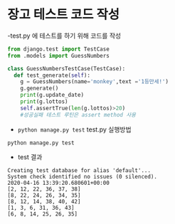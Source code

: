# 장고 테스트 코드 작성
  -test.py 에 테스트를 하기 위해 코드를 작성
  
  ```python
  from django.test import TestCase
  from .models import GuessNumbers
  
  class GuessNumbersTestCase(TestCase):
    def test_generate(self):
      g = GuessNumbers(name='monkey',text ='1등만세!')
      g.generate()
      print(g.update_date)
      print(g.lottos)
      self.assertTrue(len(g.lottos)>20)
      #성공실패 테스트 루틴은 assert method 사용
  ```
  - `python manage.py test` test.py 실행방법
  ```shell
  python manage.py test
  ```
  - test 결과
  ```
  Creating test database for alias 'default'...
System check identified no issues (0 silenced).
2020-04-16 13:39:20.680601+00:00
[2, 12, 22, 36, 37, 38]
[8, 22, 24, 26, 34, 35]
[8, 12, 14, 38, 40, 42]
[1, 3, 6, 31, 36, 43]
[6, 8, 14, 25, 26, 35]
```
